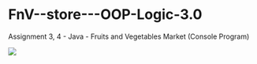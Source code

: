 # FnV--store---OOP-Logic-3.0
Assignment 3, 4 - Java - Fruits and Vegetables Market (Console Program)

<img src = 'https://sun9-west.userapi.com/sun9-4/s/v1/ig2/zFZ-74J8tyJQuN01siEN2fiJ2Vk2R3vRSCYN4rhX6SK1iDzwqNdTL5V3tzBPQuernXxYOEeQClvOpGmLzUFr0R3K.jpg?size=1934x723&quality=95&type=album'>
